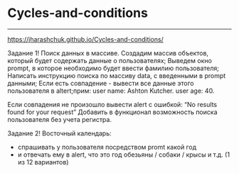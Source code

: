 # Cycles-and-conditions
---

https://jharashchuk.github.io/Cycles-and-conditions/

Задание 1! Поиск данных в массиве.
Создадим массив объектов, который будет содержать данные о пользователях;
Выведем окно prompt, в которое необходимо будет ввести фамилию пользователя;
Написать инструкцию поиска по массиву data, с введенными в prompt данными;
Если есть совпадение - вывести все данные этого пользователя в altert;прим:
user name: Ashton Kutcher.
user age: 40.

Если совпадения не произошло вывести alert с ошибкой: 
“No results found for your request”
Добавить в функционал возможность поиска пользователя без учета регистра.

Задание 2!
Восточный календарь:
- спрашивать у пользователя посредством promt какой год
- и отвечать ему в alert, что это год обезьяны / собаки / крысы и т.д. (1 из 12 вариантов)
